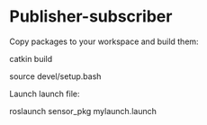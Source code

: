 # Publisher-subscriber
Copy packages to your workspace and build them:

catkin build

source devel/setup.bash

Launch launch file:

roslaunch sensor_pkg mylaunch.launch
